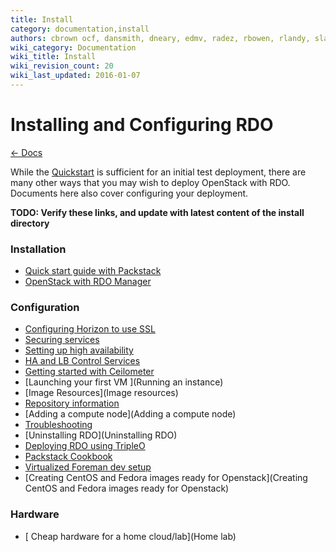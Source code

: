 ```yaml
---
title: Install
category: documentation,install
authors: cbrown ocf, dansmith, dneary, edmv, radez, rbowen, rlandy, slagle, snecklifter
wiki_category: Documentation
wiki_title: Install
wiki_revision_count: 20
wiki_last_updated: 2016-01-07
---
```


# Installing and Configuring RDO

[ ← Docs](Docs)

While the [Quickstart](Quickstart) is sufficient for an initial test deployment, there are many other ways that you may wish to deploy OpenStack with RDO. Documents here also cover configuring your deployment.

**TODO: Verify these links, and update with latest content of the
install directory**

### Installation

*   [Quick start guide with Packstack](Quickstart)
*   [OpenStack with RDO Manager](RDO-Manager)

### Configuration

*   [Configuring Horizon to use SSL](HorizonSSL)
*   [Securing services](Securing_services)
*   [Setting up high availability](Setting-up-High-Availability)
*   [HA and LB Control Services ](RDO_HighlyAvailable_and_LoadBalanced_Control_Services)
*   [Getting started with Ceilometer](CeilometerQuickStart)
*   [Launching your first VM ](Running an instance)
*   [Image Resources](Image resources)
*   [Repository information ](Repositories)
*   [Adding a compute node](Adding a compute node)
*   [Troubleshooting](Troubleshooting)
*   [Uninstalling RDO](Uninstalling RDO)
*   [Deploying RDO using TripleO](TripleO_VM_Setup)
*   [Packstack Cookbook](Packstack_cookbook)
*   [Virtualized Foreman dev setup](Virtualized_Foreman_dev_setup)
*   [Creating CentOS and Fedora images ready for Openstack](Creating CentOS and Fedora images ready for Openstack)

### Hardware

*   [ Cheap hardware for a home cloud/lab](Home lab)

